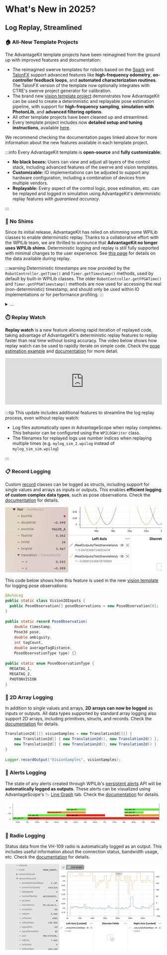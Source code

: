 # What's New in 2025?

<h2 style={{textAlign: "center"}}>Log Replay, Streamlined</h2>

### 🏠 All-New Template Projects

The AdvantageKit template projects have been reimagined from the ground up with improved features and documentation:

- The reimagined swerve templates for robots based on the [Spark](/getting-started/template-projects/spark-swerve-template) and [TalonFX](/getting-started/template-projects/talonfx-swerve-template) support advanced features like **high-frequency odometry**, **on-controller feedback loops**, and **automated characterization routines**. The TalonFX version of the template now optionally integrates with CTRE's swerve project generator for calibration.
- The brand new [vision template project](/getting-started/template-projects/vision-template) demonstrates how AdvantageKit can be used to create a deterministic and replayable pose estimation pipeline, with support for **high-frequency sampling**, **simulation with PhotonLib**, and **advanced filtering options**.
- All other template projects have been cleaned up and streamlined.
- Every template project includes now **detailed setup and tuning instructions**, available [here](/category/template-projects).

We recommend checking the documentation pages linked above for more information about the new features available in each template project.

:::info
Every AdvantageKit template is **open-source** and **fully customizable**:

- **No black boxes:** Users can view and adjust all layers of the control stack, including advanced features of the swerve and vision templates.
- **Customizable:** IO implementations can be adjusted to support any hardware configuration, including a combination of devices from multiple vendors.
- **Replayable:** Every aspect of the control logic, pose estimation, etc. can be replayed and logged in simulation using AdvantageKit's deterministic replay features with _guaranteed accuracy_.

:::

### 🎉 No Shims

Since its initial release, AdvantageKit has relied on shimming some WPILib classes to enable deterministic replay. Thanks to a collaborative effort with the WPILib team, we are thrilled to announce that **AdvantageKit no longer uses WPILib shims**. Deterministic logging and replay is still fully supported with minimal changes to the user experience. See [this page](/data-flow/built-in-logging) for details on the data available during replay.

:::warning
Deterministic timestamps are now provided by the `RobotController.getTime()` and `Timer.getTimestamp()` methods, used by default by built-in WPILib classes. The older `RobotController.getFPGATime()` and `Timer.getFPGATimestamp()` methods are now used for accessing the real (non-deterministic) timestamp, and should only be used within IO implementations or for performance profiling.
:::

<details>
<summary>...</summary>

![No shims](./img/no-shims.gif)

</details>

### ⏱️ Replay Watch

**Replay watch** is a new feature allowing rapid iteration of replayed code, taking advantage of AdvantageKit's deterministic replay features to replay faster than real time without losing accuracy. The video below shows how replay watch can be used to rapidly iterate on simple code. Check the [pose estimation example](/getting-started/what-is-advantagekit/example-rapid-iteration) and [documentation](/getting-started/replay-watch) for more detail.

<iframe width="100%" style={{"aspect-ratio": "16 / 9"}} src="https://www.youtube.com/embed/TYRNqW8SrkE" title="AdvantageKit Replay Watch Demo (Simple)" frameborder="0" allow="accelerometer; autoplay; clipboard-write; encrypted-media; gyroscope; picture-in-picture; web-share" referrerpolicy="strict-origin-when-cross-origin" allowfullscreen></iframe>

:::tip
This update includes additional features to streamline the log replay process, even without replay watch:

- Log files automatically open in AdvantageScope when replay completes. This behavior can be configured using the `WPILOGWriter` class.
- The filenames for replayed logs use number indices when replaying multiple times (e.g. `mylog_sim_2.wpilog` instead of `mylog_sim_sim.wpilog`)

:::

### 📋 Record Logging

Custom [record](https://www.baeldung.com/java-record-keyword) classes can be logged as structs, including support for single values and arrays as inputs or outputs. This enables **efficient logging of custom complex data types**, such as pose observations. Check the [documentation](/data-flow/supported-types#records) for details.

![Record struct](./img/record-struct.png)

This code below shows how this feature is used in the new [vision template](/getting-started/template-projects/vision-template) for logging pose observations:

```java
@AutoLog
public static class VisionIOInputs {
  public PoseObservation[] poseObservations = new PoseObservation[0];
}

public static record PoseObservation(
    double timestamp,
    Pose3d pose,
    double ambiguity,
    int tagCount,
    double averageTagDistance,
    PoseObservationType type) {}

public static enum PoseObservationType {
  MEGATAG_1,
  MEGATAG_2,
  PHOTONVISION
}
```

### 🔢 2D Array Logging

In addition to single values and arrays, **2D arrays can now be logged** as inputs or outputs. All data types supported by standard array logging also support 2D arrays, including primitives, structs, and records. Check the [documentation](/data-flow/supported-types) for details.

```java
Translation2d[][] visionSamples = new Translation2d[][] {
    new Translation2d[] { new Translation2d(), new Translation2d() },
    new Translation2d[] { new Translation2d(), new Translation2d() }
}

Logger.recordOutput("VisionSamples", visionSamples);
```

### 🚨 Alerts Logging

The state of any alerts created through WPILib's [persistent alerts](https://docs.wpilib.org/en/latest/docs/software/telemetry/persistent-alerts.html) API will be **automatically logged as outputs**. These alerts can be visualized using AdvantageScope's 📉 [Line Graph](https://docs.advantagescope.org/tab-reference/line-graph) tab. Check the [documentation](/data-flow/built-in-logging#alerts) for details.

![Alerts screenshot](../data-flow/img/alerts-1.png)

### 📡 Radio Logging

Status data from the VH-109 radio is automatically logged as an output. This includes useful information about the connection status, bandwidth usage, etc. Check the [documentation](/data-flow/built-in-logging#radio-status) for details.

![Radio data](../data-flow/img/radio-1.png)
